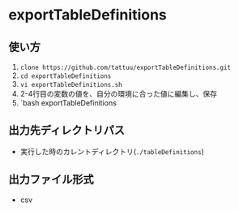 # exportTableDefinitions

## 使い方
1. `clone https://github.com/tattuu/exportTableDefinitions.git`
1. `cd exportTableDefinitions`
1. `vi exportTableDefinitions.sh`
1. 2-4行目の変数の値を、自分の環境に合った値に編集し、保存
1. `bash exportTableDefinitions

## 出力先ディレクトリパス
* 実行した時のカレントディレクトリ(`./tableDefinitions`)

## 出力ファイル形式
* csv
